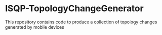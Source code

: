 # ISQP-TopologyChangeGenerator
This repository contains code to produce a collection of topology changes generated by mobile devices
